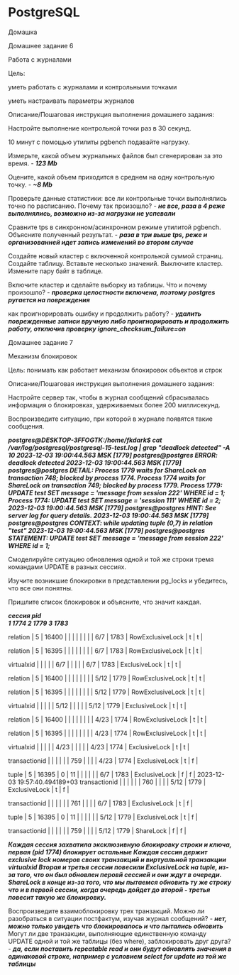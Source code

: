 # PostgreSQL
Домашка

Домашнее задание 6 


Работа с журналами

Цель:

уметь работать с журналами и контрольными точками

уметь настраивать параметры журналов


Описание/Пошаговая инструкция выполнения домашнего задания:

Настройте выполнение контрольной точки раз в 30 секунд.

10 минут c помощью утилиты pgbench подавайте нагрузку.

Измерьте, какой объем журнальных файлов был сгенерирован за это время. - ***123 Mb***

Оцените, какой объем приходится в среднем на одну контрольную точку. - ***~8 Mb***

Проверьте данные статистики: все ли контрольные точки выполнялись точно по расписанию. Почему так произошло? - ***не все, раза в 4 реже выполнялись, возможно из-за нагрузки не успевали***

Сравните tps в синхронном/асинхронном режиме утилитой pgbench. Объясните полученный результат. - ***раза в три выше tps, реже и организованней идет запись изменений во втором случае***

Создайте новый кластер с включенной контрольной суммой страниц. Создайте таблицу. Вставьте несколько значений. Выключите кластер. Измените пару байт в таблице. 

Включите кластер и сделайте выборку из таблицы. Что и почему произошло? - ***проверка целостности включена, поэтому postgres ругается на повреждения***

как проигнорировать ошибку и продолжить работу? - ***удалить поврежденные записи вручную либо проигнорировать и продолжить работу, отключив проверку ignore_checksum_failure=on***


Домашнее задание 7

Механизм блокировок

Цель: понимать как работает механизм блокировок объектов и строк


Описание/Пошаговая инструкция выполнения домашнего задания:

Настройте сервер так, чтобы в журнал сообщений сбрасывалась информация о блокировках, удерживаемых более 200 миллисекунд. 

Воспроизведите ситуацию, при которой в журнале появятся такие сообщения.

***postgres@DESKTOP-3FFOGTK:/home/fkdark$ cat /var/log/postgresql/postgresql-15-test.log | grep "deadlock detected" -A 10
2023-12-03 19:00:44.563 MSK [1779] postgres@postgres ERROR:  deadlock detected
2023-12-03 19:00:44.563 MSK [1779] postgres@postgres DETAIL:  Process 1779 waits for ShareLock on transaction 748; blocked by process 1774.
        Process 1774 waits for ShareLock on transaction 749; blocked by process 1779.
        Process 1779: UPDATE test SET message = 'message from session 222' WHERE id = 1;
        Process 1774: UPDATE test SET message = 'session 111' WHERE id = 2;
2023-12-03 19:00:44.563 MSK [1779] postgres@postgres HINT:  See server log for query details.
2023-12-03 19:00:44.563 MSK [1779] postgres@postgres CONTEXT:  while updating tuple (0,7) in relation "test"
2023-12-03 19:00:44.563 MSK [1779] postgres@postgres STATEMENT:  UPDATE test SET message = 'message from session 222' WHERE id = 1;***

Смоделируйте ситуацию обновления одной и той же строки тремя командами UPDATE в разных сессиях. 

Изучите возникшие блокировки в представлении pg_locks и убедитесь, что все они понятны. 

Пришлите список блокировок и объясните, что значит каждая.

***сессия pid	
1	   1774	
2	   1779	
3	   1783***

 relation      |        5 |    16400 |      |       |            |               |         |       |          | 6/7                | 1783 | RowExclusiveLock | t       | t        |

 relation      |        5 |    16395 |      |       |            |               |         |       |          | 6/7                | 1783 | RowExclusiveLock | t       | t        |

 virtualxid    |          |          |      |       | 6/7        |               |         |       |          | 6/7                | 1783 | ExclusiveLock    | t       | t        |

 relation      |        5 |    16400 |      |       |            |               |         |       |          | 5/12               | 1779 | RowExclusiveLock | t       | t        |

 relation      |        5 |    16395 |      |       |            |               |         |       |          | 5/12               | 1779 | RowExclusiveLock | t       | t        |

 virtualxid    |          |          |      |       | 5/12       |               |         |       |          | 5/12               | 1779 | ExclusiveLock    | t       | t        |

 relation      |        5 |    16400 |      |       |            |               |         |       |          | 4/23               | 1774 | RowExclusiveLock | t       | t        |

 relation      |        5 |    16395 |      |       |            |               |         |       |          | 4/23               | 1774 | RowExclusiveLock | t       | t        |

 virtualxid    |          |          |      |       | 4/23       |               |         |       |          | 4/23               | 1774 | ExclusiveLock    | t       | t        |

 transactionid |          |          |      |       |            |           759 |         |       |          | 4/23               | 1774 | ExclusiveLock    | t       | f        |

 tuple         |        5 |    16395 |    0 |    11 |            |               |         |       |          | 6/7                | 1783 | ExclusiveLock    | f       | f        | 2023-12-03 19:57:40.494189+03
 transactionid |          |          |      |       |            |           760 |         |       |          | 5/12               | 1779 | ExclusiveLock    | t       | f        |

 transactionid |          |          |      |       |            |           761 |         |       |          | 6/7                | 1783 | ExclusiveLock    | t       | f        |

 tuple         |        5 |    16395 |    0 |    11 |            |               |         |       |          | 5/12               | 1779 | ExclusiveLock    | t       | f        |

 transactionid |          |          |      |       |            |           759 |         |       |          | 5/12               | 1779 | ShareLock        | f       | f        |

***Каждая сессия захватила эксклюзивную блокировку строки и ключа, первая (pid 1774) блокирует остальные
Каждая сессия держит exclusive lock номеров своих транзакций и виртуальной транзакции virtualxid
Вторая и третья сессии повесили ExclusiveLock на tuple, из-за того, что он был обновлен перовй сессией и они ждут в очереди.
ShareLock в конце из-за того, что мы пытаемся обновить ту же строку что и в первой сессии, когда очередь дойдет до второй - третья повесит такую же блокировку.***

Воспроизведите взаимоблокировку трех транзакций. Можно ли разобраться в ситуации постфактум, изучая журнал сообщений? - ***нет, можно только увидеть что блокировалось и что пытались обновить***
Могут ли две транзакции, выполняющие единственную команду UPDATE одной и той же таблицы (без where), заблокировать друг друга? - ***да, если поставить repeatable read и они будут обновлять значения в одинаковой строке, например с условием select for update из той же таблицы***
